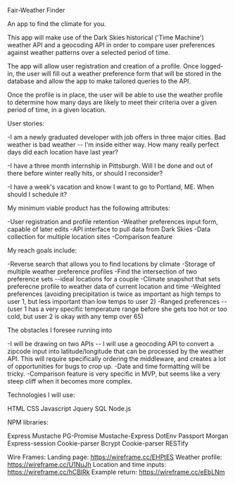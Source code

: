 Fair-Weather Finder

An app to find the climate for you.

This app will make use of the Dark Skies historical ('Time Machine') weather API and a geocoding API in order to compare user preferences against weather patterns over a selected period of time.

The app will allow user registration and creation of a profile.  Once logged-in, the user will fill out a weather preference form that will be stored in the database and allow the app to make tailored queries to the API.

Once the profile is in place, the user will be able to use the weather profile to determine how many days are likely to meet their criteria over a given period of time, in a given location.

User stories:

-I am a newly graduated developer with job offers in three major cities.  Bad weather is bad weather -- I'm inside either way.  How many really perfect days did each location have last year?

-I have a three month internship in Pittsburgh.  Will I be done and out of there before winter really hits, or should I reconsider?

-I have a week's vacation and know I want to go to Portland, ME.  When should I schedule it?

My minimum viable product has the following attributes:

-User registration and profile retention
-Weather preferences input form, capable of later edits
-API interface to pull data from Dark Skies
-Data collection for multiple location sites
-Comparison feature

My reach goals include:

-Reverse search that allows you to find locations by climate
-Storage of multiple weather preference profiles
-Find the intersection of two preference sets --ideal locations for a couple
-Climate snapshot that sets preferecne profile to weather data of current location and time
-Weighted preferences (avoiding precipitation is twice as important as high temps to user 1, but less important than low temps to user 2)
-Ranged preferences -- (user 1 has a very specific temperature range before she gets too hot or too cold, but user 2 is okay with any temp over 65)

The obstacles I foresee running into

-I will be drawing on two APIs -- I will use a geocoding API to convert a zipcode input into latitude/longitude that can be processed by the weather API.  This will require specifically ordering the middleware, and creates a lot of opportunities for bugs to crop up.
-Date and time formatting will be tricky.
-Comparison feature is very specific in MVP, but seems like a very steep cliff when it becomes more complex.

Technologies I will use:

HTML
CSS
Javascript
Jquery
SQL
Node.js

NPM libraries:

Express
Mustache
PG-Promise
Mustache-Express
DotEnv
Passport
Morgan
Express-session
Cookie-parser
Bcrypt
Cookie-parser
RESTify

Wire Frames:
Landing page: https://wireframe.cc/EHPtES
Weather profile: https://wireframe.cc/U1NuJh
Location and time inputs: https://wireframe.cc/hCBlRk
Example return: https://wireframe.cc/eEbLNm
